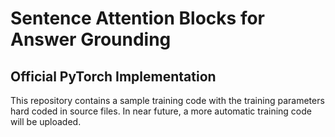 # Sentence Attention Blocks for Answer Grounding

## Official PyTorch Implementation

This repository contains a sample training code with the training parameters hard coded in source files. In near future, a more automatic training code will be uploaded.
